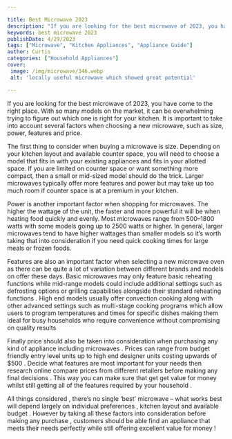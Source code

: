 ```yaml
---

title: Best Microwave 2023
description: "If you are looking for the best microwave of 2023, you have come to the right place. With so many models on the market, it can be ...continue on"
keywords: best microwave 2023
publishDate: 4/29/2023
tags: ["Microwave", "Kitchen Appliances", "Appliance Guide"]
author: Curtis
categories: ["Household Appliances"]
cover: 
 image: /img/microwave/346.webp
 alt: 'locally useful microwave which showed great potential'

---
```


If you are looking for the best microwave of 2023, you have come to the right place. With so many models on the market, it can be overwhelming trying to figure out which one is right for your kitchen. It is important to take into account several factors when choosing a new microwave, such as size, power, features and price. 

The first thing to consider when buying a microwave is size. Depending on your kitchen layout and available counter space, you will need to choose a model that fits in with your existing appliances and fits in your allotted space. If you are limited on counter space or want something more compact, then a small or mid-sized model should do the trick. Larger microwaves typically offer more features and power but may take up too much room if counter space is at a premium in your kitchen. 

Power is another important factor when shopping for microwaves. The higher the wattage of the unit, the faster and more powerful it will be when heating food quickly and evenly. Most microwaves range from 500–1800 watts with some models going up to 2500 watts or higher. In general, larger microwaves tend to have higher wattages than smaller models so it’s worth taking that into consideration if you need quick cooking times for large meals or frozen foods. 

Features are also an important factor when selecting a new microwave oven as there can be quite a lot of variation between different brands and models on offer these days. Basic microwaves may only feature basic reheating functions while mid-range models could include additional settings such as defrosting options or grilling capabilities alongside their standard reheating functions . High end models usually offer convection cooking along with other advanced settings such as multi-stage cooking programs which allow users to program temperatures and times for specific dishes making them ideal for busy households who require convenience without compromising on quality results 

Finally price should also be taken into consideration when purchasing any kind of appliance including microwaves . Prices can range from budget friendly entry level units up to high end designer units costing upwards of $500 . Decide what features are most important for your needs then research online compare prices from different retailers before making any final decisions . This way you can make sure that get get value for money whilst still getting all of the features required by your household . 

 All things considered , there’s no single ‘best’ microwave – what works best will depend largely on individual preferences , kitchen layout and available budget . However by taking all these factors into consideration before making any purchase , customers should be able find an appliance that meets their needs perfectly while still offering excellent value for money !
